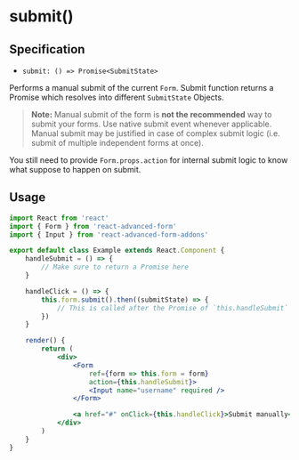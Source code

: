 # submit\(\)

## Specification

* `submit: () => Promise<SubmitState>`

Performs a manual submit of the current `Form`. Submit function returns a Promise which resolves into different `SubmitState` Objects.

> **Note:** Manual submit of the form is **not the recommended** way to submit your forms. Use native submit event whenever applicable. Manual submit may be justified in case of complex submit logic \(i.e. submit of multiple independent forms at once\).

You still need to provide `Form.props.action` for internal submit logic to know what suppose to happen on submit.

## Usage

```jsx
import React from 'react'
import { Form } from 'react-advanced-form'
import { Input } from 'react-advanced-form-addons'

export default class Example extends React.Component {
    handleSubmit = () => {
        // Make sure to return a Promise here
    }

    handleClick = () => {
        this.form.submit().then((submitState) => {
            // This is called after the Promise of `this.handleSubmit` resolves/rejects
        })
    }

    render() {
        return (
            <div>
                <Form
                    ref={form => this.form = form}
                    action={this.handleSubmit}>
                    <Input name="username" required />
                </Form>

                <a href="#" onClick={this.handleClick}>Submit manually</a>
            </div>
        )
    }
}
```

